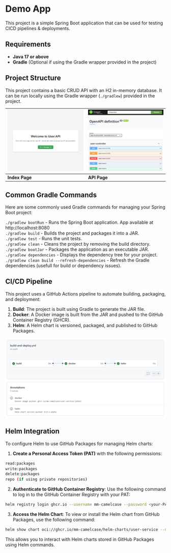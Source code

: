 # Demo App

This project is a simple Spring Boot application that can be used for testing CICD pipelines & deployments.

## Requirements

- **Java 17 or above**
- **Gradle** (Optional if using the Gradle wrapper provided in the project)

## Project Structure

This project contains a basic CRUD API with an H2 in-memory database. It can be run locally using the Gradle wrapper (`./gradlew`) provided in the project.


| ![Index Image](.artifacts/index.png) | ![Swagger Image](.artifacts/swagger.png) |
|--------------------------------------|------------------------------------------|
| **Index Page**                          | **API Page**                            |


## Common Gradle Commands

Here are some commonly used Gradle commands for managing your Spring Boot project:

``./gradlew bootRun`` - Runs the Spring Boot application. App available at http://localhost:8080   
``./gradlew build`` - Builds the project and packages it into a JAR.  
``./gradlew test`` - Runs the unit tests.  
``./gradlew clean`` - Cleans the project by removing the build directory.  
``./gradlew bootJar`` - Packages the application as an executable JAR.  
``./gradlew dependencies`` - Displays the dependency tree for your project.  
``./gradlew clean build --refresh-dependencies`` - Refresh the Gradle dependencies (usefull for build or dependency issues).  


## CI/CD Pipeline

This project uses a GitHub Actions pipeline to automate building, packaging, and deployment:

1. **Build**: The project is built using Gradle to generate the JAR file.
2. **Docker**: A Docker image is built from the JAR and pushed to the GitHub Container Registry (GHCR).
3. **Helm**: A Helm chart is versioned, packaged, and published to GitHub Packages.

![pipeline](.artifacts/build_deploy.png)


## Helm Integration 

To configure Helm to use GitHub Packages for managing Helm charts:

1. **Create a Personal Access Token (PAT)** with the following permissions:

```bash
read:packages
write:packages
delete:packages
repo (if using private repositories)
```

2. **Authenticate to GitHub Container Registry**: Use the following command to log in to the GitHub Container Registry with your PAT:

```bash
helm registry login ghcr.io --username mm-camelcase --password <your-PAT>
```

3. **Access the Helm Chart**: To view or install the Helm chart from GitHub Packages, use the following command:

```bash
helm show chart oci://ghcr.io/mm-camelcase/helm-charts/user-service --devel
```

This allows you to interact with Helm charts stored in GitHub Packages using Helm commands.






